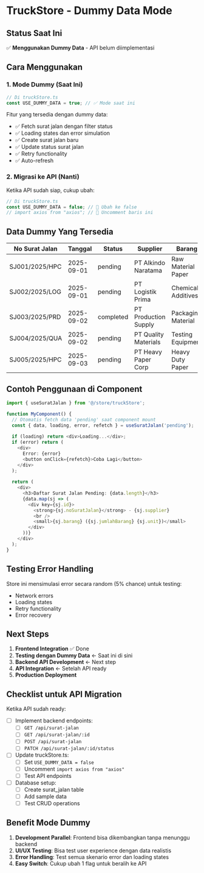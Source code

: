 # TruckStore - Dummy Data Mode

## Status Saat Ini
✅ **Menggunakan Dummy Data** - API belum diimplementasi

## Cara Menggunakan

### 1. Mode Dummy (Saat Ini)
```typescript
// Di truckStore.ts
const USE_DUMMY_DATA = true; // ✅ Mode saat ini
```

Fitur yang tersedia dengan dummy data:
- ✅ Fetch surat jalan dengan filter status
- ✅ Loading states dan error simulation
- ✅ Create surat jalan baru
- ✅ Update status surat jalan
- ✅ Retry functionality
- ✅ Auto-refresh

### 2. Migrasi ke API (Nanti)
Ketika API sudah siap, cukup ubah:
```typescript
// Di truckStore.ts
const USE_DUMMY_DATA = false; // 🔄 Ubah ke false
// import axios from "axios"; // 🔄 Uncomment baris ini
```

## Data Dummy Yang Tersedia

| No Surat Jalan | Tanggal | Status | Supplier | Barang |
|---|---|---|---|---|
| SJ001/2025/HPC | 2025-09-01 | pending | PT Alkindo Naratama | Raw Material Paper |
| SJ002/2025/LOG | 2025-09-01 | pending | PT Logistik Prima | Chemical Additives |
| SJ003/2025/PRD | 2025-09-02 | completed | PT Production Supply | Packaging Material |
| SJ004/2025/QUA | 2025-09-02 | pending | PT Quality Materials | Testing Equipment |
| SJ005/2025/HPC | 2025-09-03 | pending | PT Heavy Paper Corp | Heavy Duty Paper |

## Contoh Penggunaan di Component

```typescript
import { useSuratJalan } from '@/store/truckStore';

function MyComponent() {
  // Otomatis fetch data 'pending' saat component mount
  const { data, loading, error, refetch } = useSuratJalan('pending');
  
  if (loading) return <div>Loading...</div>;
  if (error) return (
    <div>
      Error: {error}
      <button onClick={refetch}>Coba Lagi</button>
    </div>
  );
  
  return (
    <div>
      <h3>Daftar Surat Jalan Pending: {data.length}</h3>
      {data.map(sj => (
        <div key={sj.id}>
          <strong>{sj.noSuratJalan}</strong> - {sj.supplier}
          <br />
          <small>{sj.barang} ({sj.jumlahBarang} {sj.unit})</small>
        </div>
      ))}
    </div>
  );
}
```

## Testing Error Handling

Store ini mensimulasi error secara random (5% chance) untuk testing:
- Network errors
- Loading states
- Retry functionality
- Error recovery

## Next Steps

1. **Frontend Integration** ✅ Done
2. **Testing dengan Dummy Data** ← Saat ini di sini
3. **Backend API Development** ← Next step
4. **API Integration** ← Setelah API ready
5. **Production Deployment**

## Checklist untuk API Migration

Ketika API sudah ready:

- [ ] Implement backend endpoints:
  - [ ] `GET /api/surat-jalan`
  - [ ] `GET /api/surat-jalan/:id`  
  - [ ] `POST /api/surat-jalan`
  - [ ] `PATCH /api/surat-jalan/:id/status`

- [ ] Update truckStore.ts:
  - [ ] Set `USE_DUMMY_DATA = false`
  - [ ] Uncomment `import axios from "axios"`
  - [ ] Test API endpoints

- [ ] Database setup:
  - [ ] Create surat_jalan table
  - [ ] Add sample data
  - [ ] Test CRUD operations

## Benefit Mode Dummy

1. **Development Parallel**: Frontend bisa dikembangkan tanpa menunggu backend
2. **UI/UX Testing**: Bisa test user experience dengan data realistis
3. **Error Handling**: Test semua skenario error dan loading states
4. **Easy Switch**: Cukup ubah 1 flag untuk beralih ke API
